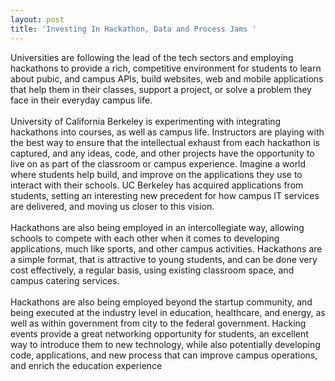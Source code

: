 ```yaml
---
layout: post
title: 'Investing In Hackathon, Data and Process Jams '
---
```

<p><span>Universities are following the lead of the tech sectors and employing hackathons to provide a rich, competitive environment for students to learn about pubic, and campus APIs, build websites, web and mobile applications that help them in their classes, support a project, or solve a problem they face in their everyday campus life.&nbsp;</span><br /> <br /> <span>University of California Berkeley is experimenting with integrating hackathons into courses, as well as campus life. Instructors are playing with the best way to ensure that the intellectual exhaust from each hackathon is captured, and any ideas, code, and other projects have the opportunity to live on as part of the classroom or campus experience. Imagine a world where students help build, and improve on the applications they use to interact with their schools. UC Berkeley has acquired applications from students, setting an interesting new precedent for how campus IT services are delivered, and moving us closer to this vision.</span><br /> <br /> <span>Hackathons are also being employed in an intercollegiate way, allowing schools to compete with each other when it comes to developing applications, much like sports, and other campus activities. Hackathons are a simple format, that is attractive to young students, and can be done very cost effectively, a regular basis, using existing classroom space, and campus catering services.&nbsp;</span><br /> <br /> <span>Hackathons are also being employed beyond the startup community, and being executed at the industry level in education, healthcare, and energy, as well as within government from city to the federal government. Hacking events provide a great networking opportunity for students, an excellent way to introduce them to new technology, while also potentially developing code, applications, and new process that can improve campus operations, and enrich the education experience</span></p>